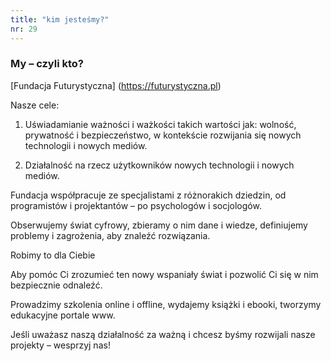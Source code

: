 ```yaml
---
title: "kim jesteśmy?"
nr: 29
---
```


### My – czyli kto?

[Fundacja Futurystyczna] (https://futurystyczna.pl)

Nasze cele:

1. Uświadamianie ważności i ważkości takich wartości jak:
wolność, prywatność i bezpieczeństwo, w kontekście rozwijania się nowych technologii i nowych mediów.

2. Działalność na rzecz użytkowników nowych technologii i nowych mediów.

Fundacja współpracuje ze specjalistami z różnorakich dziedzin,
od programistów i projektantów – po psychologów i socjologów.

Obserwujemy świat cyfrowy, zbieramy o nim dane i wiedze, definiujemy problemy i zagrożenia, aby znaleźć rozwiązania.

Robimy to dla Ciebie

Aby pomóc Ci zrozumieć ten nowy wspaniały świat i pozwolić Ci się w nim
bezpiecznie odnaleźć.

Prowadzimy szkolenia online i offline,
wydajemy książki i ebooki,
tworzymy edukacyjne portale www.

Jeśli uważasz naszą działalność za ważną i chcesz byśmy rozwijali nasze projekty – wesprzyj nas!
